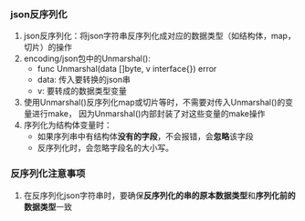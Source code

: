 ### json反序列化
1. json反序列化：将json字符串反序列化成对应的数据类型（如结构体，map，切片）的操作
2. encoding/json包中的Unmarshal():
    - func Unmarshal(data []byte, v interface{}) error
    - data: 传入要转换的json串
    - v: 要转成的数据类型变量
3. 使用Unmarshal()反序列化map或切片等时，不需要对传入Unmarshal()的变量进行make，
   因为Unmarshal()内部封装了对这些变量的make操作
4. 序列化为结构体变量时：
    - 如果序列串中有结构体**没有的字段**，不会报错，会**忽略**该字段
    - 反序列化时，会忽略字段名的大小写。

### 反序列化注意事项
1. 在反序列化json字符串时，要确保**反序列化的串的原本数据类型**和**序列化前的数据类型**一致